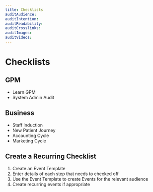 ```yaml
---
title: Checklists
auditAudience:
auditIntention:
auditReadability:
auditCrosslinks:
auditImages:
auditVideos:
---
```


# Checklists

## GPM

- Learn GPM
- System Admin Audit

## Business

- Staff Induction
- New Patient Journey
- Accounting Cycle
- Marketing Cycle

## Create a Recurring Checklist

1. Create an Event Template
2. Enter details of each step that needs to checked off
3. Use the Event Template to create Events for the relevant audience
4. Create recurring events if appropriate
